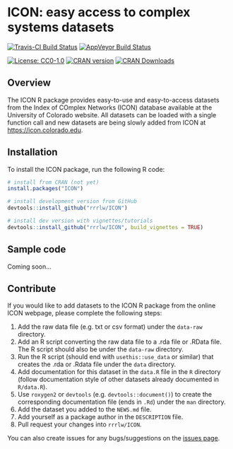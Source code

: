# ICON: easy access to complex systems datasets

[![Travis-CI Build Status](https://travis-ci.org/rrrlw/ICON.svg?branch=master)](https://travis-ci.org/rrrlw/ICON)
[![AppVeyor Build Status](https://ci.appveyor.com/api/projects/status/github/rrrlw/ICON?branch=master&svg=true)](https://ci.appveyor.com/project/rrrlw/ICON)

[![License: CC0-1.0](https://img.shields.io/badge/License-CC0%201.0-blue.svg)](http://creativecommons.org/publicdomain/zero/1.0/)
[![CRAN version](http://www.r-pkg.org/badges/version/ICON)](https://CRAN.R-project.org/package=ICON)
[![CRAN Downloads](http://cranlogs.r-pkg.org/badges/grand-total/ICON)](https://CRAN.R-project.org/package=ICON)

## Overview

The ICON R package provides easy-to-use and easy-to-access datasets from the Index of COmplex Networks (ICON) database available at the University of Colorado website.
All datasets can be loaded with a single function call and new datasets are being slowly added from ICON at <https://icon.colorado.edu>.

## Installation

To install the ICON package, run the following R code:
```r
# install from CRAN (not yet)
install.packages("ICON")

# install development version from GitHub
devtools::install_github("rrrlw/ICON")

# install dev version with vignettes/tutorials
devtools::install_github("rrrlw/ICON", build_vignettes = TRUE)
```

## Sample code

Coming soon...

## Contribute

If you would like to add datasets to the ICON R package from the online ICON webpage, please complete the following steps:

1. Add the raw data file (e.g. txt or csv format) under the `data-raw` directory.
1. Add an R script converting the raw data file to a .rda file or .RData file. The R script should also be under the `data-raw` directory.
1. Run the R script (should end with `usethis::use_data` or similar) that creates the .rda or .Rdata file under the `data` directory.
1. Add documentation for this dataset in the `data.R` file in the `R` directory (follow documentation style of other datasets already documented in `R/data.R`).
1. Use `roxygen2` or `devtools` (e.g. `devtools::document()`) to create the corresponding documentation file (ends in `.Rd`) under the `man` directory.
1. Add the dataset you added to the `NEWS.md` file.
1. Add yourself as a package author in the `DESCRIPTION` file.
1. Pull request your changes into `rrrlw/ICON`.

You can also create issues for any bugs/suggestions on the [issues page](https://github.com/rrrlw/ICON/issues).
